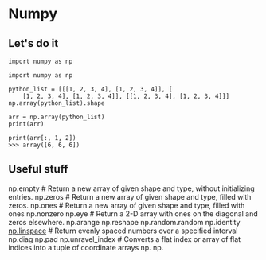 # Numpy 

## Let's do it

```
import numpy as np
```

```
import numpy as np

python_list = [[[1, 2, 3, 4], [1, 2, 3, 4]], [
    [1, 2, 3, 4], [1, 2, 3, 4]], [[1, 2, 3, 4], [1, 2, 3, 4]]]
np.array(python_list).shape

arr = np.array(python_list)
print(arr)

print(arr[:, 1, 2])
>>> array([6, 6, 6])

```


## Useful stuff

np.empty # Return a new array of given shape and type, without initializing entries.
np.zeros # Return a new array of given shape and type, filled with zeros.
np.ones # Return a new array of given shape and type, filled with ones
np.nonzero
np.eye # Return a 2-D array with ones on the diagonal and zeros elsewhere.
np.arange
np.reshape
np.random.random
np.identity
[np.linspace](https://numpy.org/doc/stable/reference/generated/numpy.linspace.html#numpy.linspace) # Return evenly spaced numbers over a specified interval
np.diag
np.pad
np.unravel_index # Converts a flat index or array of flat indices into a tuple of coordinate arrays
np.
np.







